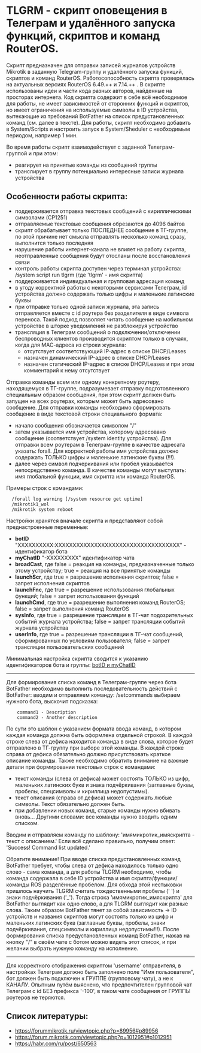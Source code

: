 # TLGRM - скрипт оповещения в Телеграм и удалённого запуска функций, скриптов и команд RouterOS.

Скрипт предназначен для отправки записей журналов устройств Mikrotik в заданную Telegram-группу и удалённого запуска функций, скриптов и команд RouterOS. Работосопособность скрипта проверялась на актуальных версиях RouterOS 6.49.++ и 7.14.++ . 
В скрипте использованы идеи и части кода разных авторов, найденные на просторах интернета.
Код скрипта содержит в себе всё необходимое для работы, не имеет зависимостей от сторонних функций и скриптов, но имеет ограничения на используемые символы в ID устройства, вытекающие из требований BotFather на список предустановленных команд (см. далее в тексте).
Для работы, скрипт необходимо добавить в System/Scripts и настроить запуск в System/Sheduler с необходимым периодом, например 1 мин.

Во время работы скрипт взаимодействует с заданной Телеграм-группой и при этом:
- реагирует на принятые команды из сообщений группы
- транслирует в группу потенциально интересные записи журнала устройства

## Особенности работы скрипта:
- поддерживается отправка текстовых сообщений с кириллическими символами (CP1251)
- отправляемые текстовые сообщения обрезаются до 4096 байтов
- скрипт обрабатывает только ПОСЛЕДНЕЕ сообщение в ТГ-группе, по этой причине нет смысла отправлять несколько команд сразу, выполнится только последняя
- нарушение работы интернет-канала не влияет на работу скрипта, неотправленные сообщения будут отосланы после восстановления связи
- контроль работы скрипта доступен через терминал устройства: /system script run tlgrm (где 'tlgrm' - имя скрипта)
- поддерживается индивидуальная и групповая адресация команд
- в угоду корректной работы с некоторыми сервисами Телеграм, id устройства должно содержать только цифры и маленькие латинские буквы
- при отправке только одной записи журнала, эта запись отправляется вместе с id роутера без разделителя в виде символа переноса. Такой подход позволяет читать сообщение на мобильном устройстве в шторке уведомлений не разблокируя устройство
- трансляция в Телеграм сообщений о подключении/отключении беспроводных клиентов производится скриптом только в случаях, когда для МАС-адреса из строки журнала:
    - отсутствует соответствующий IP-адрес в списке DHCP/Leases
    - назначен динамический IP-адрес в списке DHCP/Leases
    - назначен статический IP-адрес в списке DHCP/Leases и при этом комментарий к нему отсутствует

Отправка команды всем или одному конкретному роутеру, находящемуся в ТГ-группе, подразумевает отправку подготовленного специальным образом сообщения, 
при этом скрипт должен быть запущен на всех роутерах, которым может быть адресовано сообщение. Для отправки команды необходимо сформировать сообщение в виде текстовой строки специального формата: 
 - начало сообщения обозначается символом "/"
 - затем указывается имя устройства, которому адресовано сообщение (соответствует /system identity устройства). Для отправки всем роутерам в Телеграм-группе в качестве адресата указать: forall. Для корректной работы имя устройства должно содержать ТОЛЬКО цифры и маленькие латинские буквы (!!!).
 - далее через символ подчеркивания или пробел указывается непосредственно команда. В качестве команды могут выступать: имя глобальной функции, имя скрипта или команда RouterOS.

Примеры строк с командами:
~~~ 
  /forall log warning [/system resource get uptime]
  /mikrotik1_wol
  /mikrotik system reboot
~~~
Настройки хранятся вначале скрипта и представляют собой преднастроенные переменные:
- **botID** "XXXXXXXXXX:XXXXXXXXXXXXXXXXXXXXXXXXXXXXXXXXXXX" - идентификатор бота
- **myChatID** "-XXXXXXXXX"  идентификатор чата
- **broadCast**, где false = реакция на команды, предназначенные только этому устройству; true = реакция на все принятые команды
- **launchScr**, где true = разрешение исполнения скриптов; false = запрет исполнения скриптов
- **launchFnc**, где true = разрешение использования глобальных функций; false = запрет использования функций
- **launchCmd**, где true = разрешение выполнения команд RouterOS; false = запрет выполнения команд RouterOS
- **sysInfo**,   где true = разрешение трансляции в ТГ-чат подозрительных событий журнала устройства; false = запрет трансляции событий журнала устройства
- **userInfo**,  где true = разрешение трансляции в ТГ-чат сообщений, сформированных по условиям пользователя; false = запрет трансляции пользовательских сообщений

Минимальная настройка скрипта сводится к указанию идентификаторов бота и группы: [botID и myChatID](https://1spla.ru/blog/telegram_bot_for_mikrotik)

-----
Для формирования списка команд в Телеграм-группе через бота BotFather необходимо выполнить последовательность действий с BotFather: 
вводим и отправляем команду: /setcommands выбираем нужного бота, выскочит подсказка:
~~~
    command1 - Description
    command2 - Another description
~~~
По сути это шаблон с указанием формата ввода команд, в котором каждая команда должна быть оформлена отдельной строкой. В каждой строке слева от дефиса находится команда в виде слова, которое будет отправлено в ТГ-группу при выборе этой команды. В каждой строке справа от дефиса обязательно должно присутствовать краткое описание команды. Также необходимо обратить внимание на важные детали при формировании текстовых строк с командами:
- текст команды (слева от дефиса) может состоять ТОЛЬКО из цифр, маленьких латинских букв и знака подчёркивания (заглавные буквы, пробелы, спецсимволы и кириллица недопустимы).
- текст описания (справа от дефиса) может содержать любые символы. Текст обязательно должен быть.
- при добавлении новых команд, старые команды нужно вбивать вновь... Другими словами: все команды нужно вводить одним списком.

Вводим и отправляем команду по шаблону: 'имямикротик_имяскрипта - текст с описанием.'
Если всё сделано правильно, получим ответ: 'Success! Command list updated.'

Обратите внимание! При вводе списка предустановленных команд BotFather требует, чтобы слева от дефиса находилось только одно слово - сама команда, а для работы TLGRM необходимо, чтобы команда содержала в себе ID устройства и имя скрипта/функции/команды ROS разделённые пробелом. Для обхода этой нестыковки пришлось научить TLGRM считать тождественными пробелы (' ') и знаки подчёркивания ('_'). Тогда строка 'имямикротик_имяскрипта' для BotFather выглядит как одно слово, а для TLGRM выглядит как разные слова. Таким образом BotFather тянет за собой зависимость -> ID устройств и названия скриптов могут состоять только из цифр и маленьких латинских букв (заглавные буквы, пробелы, знаки подчёркивания, спецсимволы и кириллица недопустимы!!!).
После формирования списка предустановленных команд BotFather, нажав на кнопку "/" в своём чате с ботом можно видеть этот список, и при желании выбрать нужную команду на исполнение.

-----
Для корректного отображения скриптом 'username' отправителя, в настройках Телеграм должно быть заполнено поле "Имя пользователя", бот должен быть подключен к ГРУППЕ (групповому чату), а не к КАНАЛУ. Опытным путём выяснено, что предпочтителен групповой чат Телеграм с id БЕЗ префикса '-100', в таком чате сообщения от ГРУППЫ роутеров не теряются.

## Список литературы:
- https://forummikrotik.ru/viewtopic.php?p=89956#p89956
- https://forum.mikrotik.com/viewtopic.php?p=1012951#p1012951
- https://habr.com/ru/post/650563
